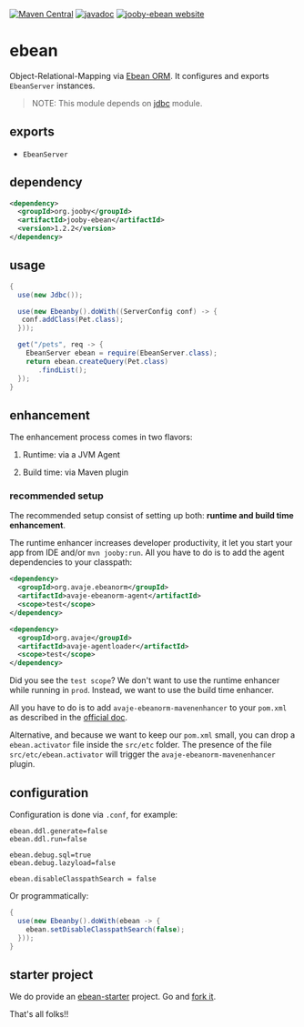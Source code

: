 [![Maven Central](https://maven-badges.herokuapp.com/maven-central/org.jooby/jooby-ebean/badge.svg)](https://maven-badges.herokuapp.com/maven-central/org.jooby/jooby-ebean)
[![javadoc](https://javadoc.io/badge/org.jooby/jooby-ebean.svg)](https://javadoc.io/doc/org.jooby/jooby-ebean/1.2.2)
[![jooby-ebean website](https://img.shields.io/badge/jooby-ebean-brightgreen.svg)](http://jooby.org/doc/ebean)
# ebean

Object-Relational-Mapping via [Ebean ORM](http://ebean-orm.github.io). It configures and exports ```EbeanServer``` instances.

> NOTE: This module depends on [jdbc](https://github.com/jooby-project/jooby/tree/master/jooby-jdbc) module.
 
## exports

* ```EbeanServer```

## dependency

```xml
<dependency>
  <groupId>org.jooby</groupId>
  <artifactId>jooby-ebean</artifactId>
  <version>1.2.2</version>
</dependency>
```

## usage

```java
{
  use(new Jdbc());

  use(new Ebeanby().doWith((ServerConfig conf) -> {
   conf.addClass(Pet.class);
  }));

  get("/pets", req -> {
    EbeanServer ebean = require(EbeanServer.class);
    return ebean.createQuery(Pet.class)
       .findList();
  });
}
```

## enhancement

The enhancement process comes in two flavors:

1) Runtime: via a JVM Agent

2) Build time: via Maven plugin

### recommended setup

The recommended setup consist of setting up both: **runtime and build time enhancement**.

The runtime enhancer increases developer productivity, it let you start your app from IDE
and/or ```mvn jooby:run```. All you have to do is to add the agent dependencies to your
classpath:

```xml
<dependency>
  <groupId>org.avaje.ebeanorm</groupId>
  <artifactId>avaje-ebeanorm-agent</artifactId>
  <scope>test</scope>
</dependency>

<dependency>
  <groupId>org.avaje</groupId>
  <artifactId>avaje-agentloader</artifactId>
  <scope>test</scope>
</dependency>
```

Did you see the ```test scope```? We don't want to use the runtime enhancer while
running in ```prod```. Instead, we want to use the build time enhancer.

All you have to do is to add ```avaje-ebeanorm-mavenenhancer``` to your ```pom.xml``` as described
in the [official doc](http://ebean-orm.github.io/docs#enhance_maven).

Alternative, and because we want to keep our ```pom.xml``` small, you can drop a ```ebean.activator```
file inside the ```src/etc``` folder. The presence of the file ```src/etc/ebean.activator```
will trigger the ```avaje-ebeanorm-mavenenhancer``` plugin.

## configuration

Configuration is done via ```.conf```, for example:

```properties
ebean.ddl.generate=false
ebean.ddl.run=false

ebean.debug.sql=true
ebean.debug.lazyload=false

ebean.disableClasspathSearch = false
```

Or programmatically:

```java
{
  use(new Ebeanby().doWith(ebean -> {
    ebean.setDisableClasspathSearch(false);
  }));
}
```

## starter project

We do provide an [ebean-starter](https://github.com/jooby-project/ebean-starter) project. Go and [fork it](https://github.com/jooby-project/ebean-starter).

That's all folks!!

